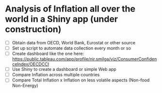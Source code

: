 # Analysis of Inflation all over the world in a Shiny app (under construction)

- [ ] Obtain data from OECD, World Bank, Eurostat or other source
- [ ] Set up script to automate data collection every month or so
- [ ] Create dashboard like the one here:
https://public.tableau.com/app/profile/nir.smilga/viz/ConsumerConfidenceIndex/OECDCCI
- [ ] Use Shiny to create a dashboard or simple Web app
- [ ] Compare Inflation across multiple countries
- [ ] Compare Total Inflation x Inflation on less volatile aspects (Non-food Non-Energy)
